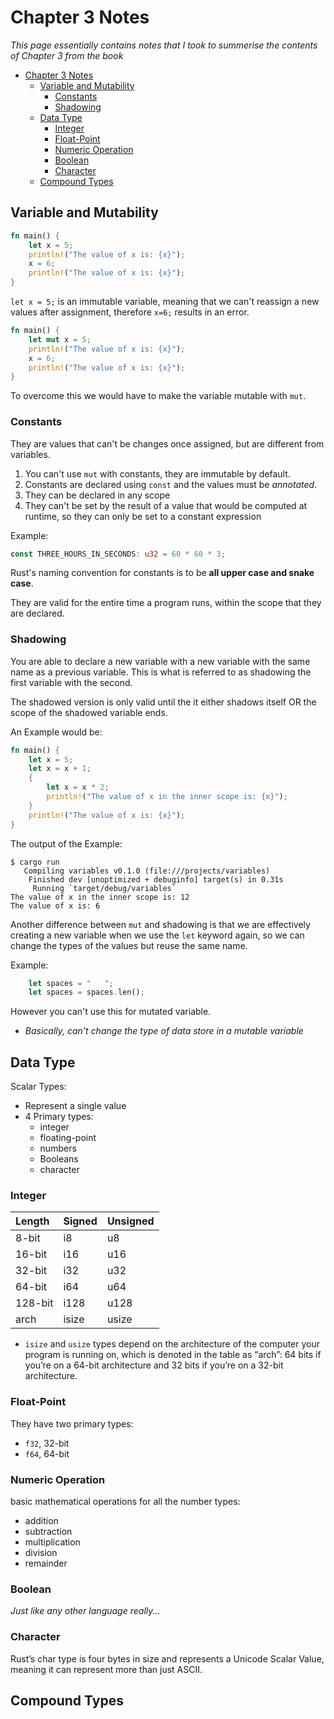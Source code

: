 # Chapter 3 Notes

*This page essentially contains notes that I took to summerise the contents of Chapter 3 from the book*

- [Chapter 3 Notes](#chapter-3-notes)
  - [Variable and Mutability](#variable-and-mutability)
    - [Constants](#constants)
    - [Shadowing](#shadowing)
  - [Data Type](#data-type)
    - [Integer](#integer)
    - [Float-Point](#float-point)
    - [Numeric Operation](#numeric-operation)
    - [Boolean](#boolean)
    - [Character](#character)
  - [Compound Types](#compound-types)


## Variable and Mutability

```rust
fn main() {
    let x = 5;
    println!("The value of x is: {x}");
    x = 6;
    println!("The value of x is: {x}");
}
```

`let x = 5;` is an immutable variable, meaning that we can't reassign a new values after assignment, therefore `x=6;` results in an error.

```rust
fn main() {
    let mut x = 5;
    println!("The value of x is: {x}");
    x = 6;
    println!("The value of x is: {x}");
}
```

To overcome this we would have to make the variable mutable with `mut`.

### Constants

They are values that can't be changes once assigned, but are different from variables.

1. You can't use `mut` with constants, they are immutable by default.
2. Constants are declared using `const` and the values must be *annotated*.
3. They can be declared in any scope
4. They can't be set by the result of a value that would be computed at runtime, so they can only be set to a constant expression

Example:

```rust
const THREE_HOURS_IN_SECONDS: u32 = 60 * 60 * 3;
```

Rust's naming convention for constants is to be **all upper case and snake case**.

They are valid for the entire time a program runs, within the scope that they are declared.

### Shadowing

You are able to declare a new variable with a new variable with the same name as a previous variable. This is what is referred to as shadowing the first variable with the second.

The shadowed version is only valid until the it either shadows itself OR the scope of the shadowed variable ends.

An Example would be:

```rust
fn main() {
    let x = 5;
    let x = x + 1;
    {
        let x = x * 2;
        println!("The value of x in the inner scope is: {x}");
    }
    println!("The value of x is: {x}");
}
```

The output of the Example:

```text
$ cargo run
   Compiling variables v0.1.0 (file:///projects/variables)
    Finished dev [unoptimized + debuginfo] target(s) in 0.31s
     Running `target/debug/variables`
The value of x in the inner scope is: 12
The value of x is: 6
```

Another difference between `mut` and shadowing is that we are effectively creating a new variable when we use the `let` keyword again, so we can change the types of the values but reuse the same name.

Example:

```rust
    let spaces = "   ";
    let spaces = spaces.len();
```

However you can't use this for mutated variable.

- *Basically, can't change the type of data store in a mutable variable*

## Data Type

Scalar Types:

- Represent  a single value
- 4 Primary types:
  - integer
  - floating-point
  - numbers
  - Booleans
  - character

### Integer

| Length  | Signed | Unsigned |
| :------ | :----- | :------- |
| 8-bit   | i8     | u8       |
| 16-bit  | i16    | u16      |
| 32-bit  | i32    | u32      |
| 64-bit  | i64    | u64      |
| 128-bit | i128   | u128     |
| arch    | isize  | usize    |

- `isize` and `usize` types depend on the architecture of the computer your program is running on, which is denoted in the table as “arch”: 64 bits if you’re on a 64-bit architecture and 32 bits if you’re on a 32-bit architecture.

### Float-Point

They have two primary types:
- `f32`, 32-bit
- `f64`, 64-bit
  
### Numeric Operation

basic mathematical operations for all the number types:

- addition
- subtraction
- multiplication
- division
- remainder

### Boolean

*Just like any other language really...*

### Character

Rust’s char type is four bytes in size and represents a Unicode Scalar Value, meaning it can represent more than just ASCII.

## Compound Types

